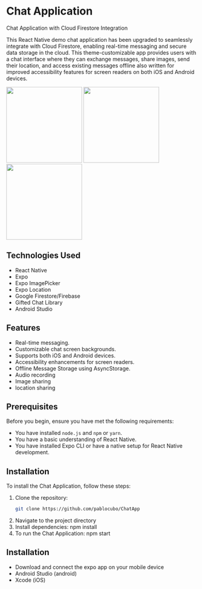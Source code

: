 # Chat Application

Chat Application with Cloud Firestore Integration

This React Native demo chat application has been upgraded to seamlessly integrate with Cloud Firestore, enabling real-time messaging and secure data storage in the cloud. This theme-customizable app provides users with a chat interface where they can exchange messages, share images, send their location, and access existing messages offline also written for improved accessibility features for screen readers on both iOS and Android devices.

<img src="https://github.com/pablocubo/ChatApp/assets/135388057/8ebf2d37-ee92-4d0d-b7e4-3c9ce462791a" width="200">
<img src="https://github.com/pablocubo/ChatApp/assets/135388057/72e59556-2da4-4d84-b417-82a3c31f0984" width="200">
<img src="https://github.com/pablocubo/ChatApp/assets/135388057/82596d62-a138-432c-a40f-756c468c49ab" width="200">



## Technologies Used

- React Native
- Expo
- Expo ImagePicker
- Expo Location
- Google Firestore/Firebase
- Gifted Chat Library
- Android Studio

## Features

- Real-time messaging.
- Customizable chat screen backgrounds.
- Supports both iOS and Android devices.
- Accessibility enhancements for screen readers.
- Offline Message Storage using AsyncStorage.
- Audio recording
- Image sharing
- location sharing

## Prerequisites

Before you begin, ensure you have met the following requirements:
- You have installed `node.js` and `npm` or `yarn`.
- You have a basic understanding of React Native.
- You have installed Expo CLI or have a native setup for React Native development.

## Installation

To install the Chat Application, follow these steps:

1. Clone the repository:
   ```bash
   git clone https://github.com/pablocubo/ChatApp

2. Navigate to the project directory
3. Install dependencies: npm install
4. To run the Chat Application: npm start
   
## Installation

- Download and connect the expo app on your mobile device
- Android Studio (android)
- Xcode (iOS)

